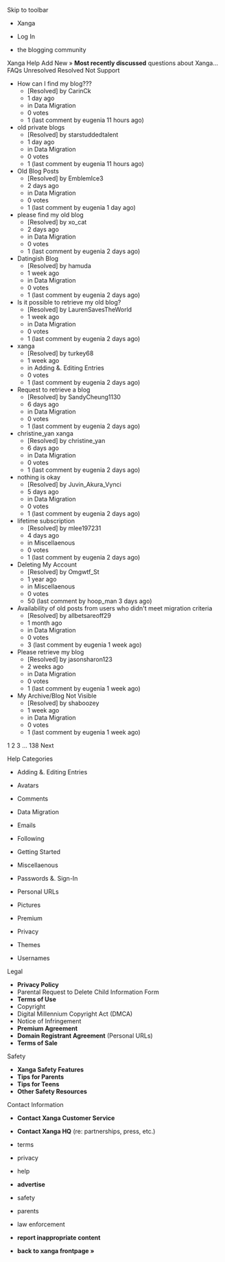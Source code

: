Skip to toolbar

*   Xanga

*   Log In

*   the blogging community

Xanga Help Add New » **Most recently discussed** questions about Xanga… FAQs Unresolved Resolved Not Support

*   How can I find my blog???
    *   \[Resolved\] by CarinCk
    *   1 day ago
    *   in Data Migration
    *   0 votes
    *   1 (last comment by eugenia 11 hours ago)
*   old private blogs
    *   \[Resolved\] by starstuddedtalent
    *   1 day ago
    *   in Data Migration
    *   0 votes
    *   1 (last comment by eugenia 11 hours ago)
*   Old Blog Posts
    *   \[Resolved\] by EmblemIce3
    *   2 days ago
    *   in Data Migration
    *   0 votes
    *   1 (last comment by eugenia 1 day ago)
*   please find my old blog
    *   \[Resolved\] by xo\_cat
    *   2 days ago
    *   in Data Migration
    *   0 votes
    *   1 (last comment by eugenia 2 days ago)
*   Datingish Blog
    *   \[Resolved\] by hamuda
    *   1 week ago
    *   in Data Migration
    *   0 votes
    *   1 (last comment by eugenia 2 days ago)
*   Is it possible to retrieve my old blog?
    *   \[Resolved\] by LaurenSavesTheWorld
    *   1 week ago
    *   in Data Migration
    *   0 votes
    *   1 (last comment by eugenia 2 days ago)
*   xanga
    *   \[Resolved\] by turkey68
    *   1 week ago
    *   in Adding &. Editing Entries
    *   0 votes
    *   1 (last comment by eugenia 2 days ago)
*   Request to retrieve a blog
    *   \[Resolved\] by SandyCheung1130
    *   6 days ago
    *   in Data Migration
    *   0 votes
    *   1 (last comment by eugenia 2 days ago)
*   christine\_yan xanga
    *   \[Resolved\] by christine\_yan
    *   6 days ago
    *   in Data Migration
    *   0 votes
    *   1 (last comment by eugenia 2 days ago)
*   nothing is okay
    *   \[Resolved\] by Juvin\_Akura\_Vynci
    *   5 days ago
    *   in Data Migration
    *   0 votes
    *   1 (last comment by eugenia 2 days ago)
*   lifetime subscription
    *   \[Resolved\] by mlee197231
    *   4 days ago
    *   in Miscellaenous
    *   0 votes
    *   1 (last comment by eugenia 2 days ago)
*   Deleting My Account
    *   \[Resolved\] by Omgwtf\_St
    *   1 year ago
    *   in Miscellaenous
    *   0 votes
    *   50 (last comment by hoop\_man 3 days ago)
*   Availability of old posts from users who didn't meet migration criteria
    *   \[Resolved\] by allbetsareoff29
    *   1 month ago
    *   in Data Migration
    *   0 votes
    *   3 (last comment by eugenia 1 week ago)
*   Please retrieve my blog
    *   \[Resolved\] by jasonsharon123
    *   2 weeks ago
    *   in Data Migration
    *   0 votes
    *   1 (last comment by eugenia 1 week ago)
*   My Archive/Blog Not Visible
    *   \[Resolved\] by shaboozey
    *   1 week ago
    *   in Data Migration
    *   0 votes
    *   1 (last comment by eugenia 1 week ago)

1 2 3 ... 138 Next

Help Categories

*   Adding &. Editing Entries
*   Avatars
*   Comments
*   Data Migration
*   Emails
*   Following
*   Getting Started
*   Miscellaenous

*   Passwords &. Sign-In
*   Personal URLs
*   Pictures
*   Premium
*   Privacy
*   Themes
*   Usernames

Legal

*   **Privacy Policy**
*   Parental Request to Delete Child Information Form
*   **Terms of Use**
*   Copyright
*   Digital Millennium Copyright Act (DMCA)
*   Notice of Infringement
*   **Premium Agreement**
*   **Domain Registrant Agreement** (Personal URLs)
*   **Terms of Sale**

Safety

*   **Xanga Safety Features**
*   **Tips for Parents**
*   **Tips for Teens**
*   **Other Safety Resources**

Contact Information

*   **Contact Xanga Customer Service**
*   **Contact Xanga HQ** (re: partnerships, press, etc.)

*   terms
*   privacy
*   help
*   **advertise**

*   safety
*   parents
*   law enforcement
*   **report inappropriate content**

*   **back to xanga frontpage »**
